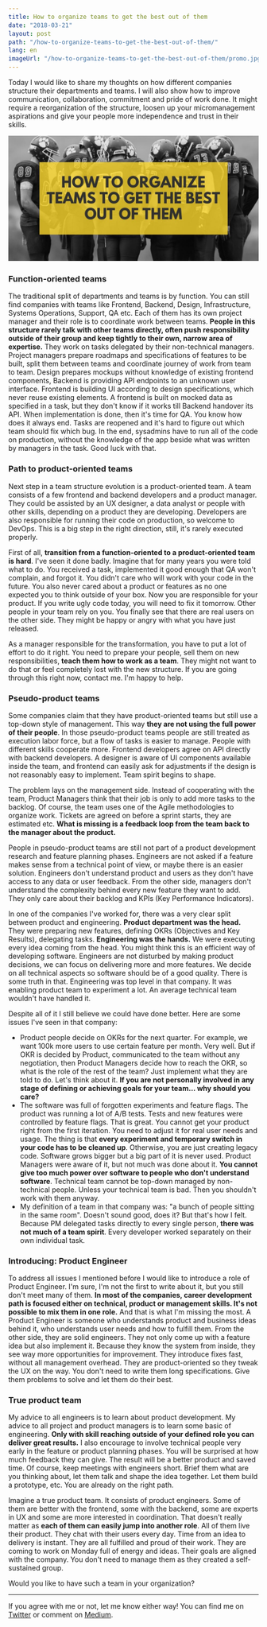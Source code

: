 ```yaml
---
title: How to organize teams to get the best out of them
date: "2018-03-21"
layout: post
path: "/how-to-organize-teams-to-get-the-best-out-of-them/"
lang: en
imageUrl: "/how-to-organize-teams-to-get-the-best-out-of-them/promo.jpg"
---
```


Today I would like to share my thoughts on how different companies structure their departments and teams. I will also show how to improve communication, collaboration, commitment and pride of work done. It might require a reorganization of the structure, loosen up your micromanagement aspirations and give your people more independence and trust in their skills.

![how to organize teams](./promo.jpg)

### Function-oriented teams

The traditional split of departments and teams is by function. You can still find companies with teams like Frontend, Backend, Design, Infrastructure, Systems Operations, Support, QA etc. Each of them has its own project manager and their role is to coordinate work between teams. **People in this structure rarely talk with other teams directly, often push responsibility outside of their group and keep tightly to their own, narrow area of expertise.** They work on tasks delegated by their non-technical managers. Project managers prepare roadmaps and specifications of features to be built, split them between teams and coordinate journey of work from team to team. Design prepares mockups without knowledge of existing frontend components, Backend is providing API endpoints to an unknown user interface. Frontend is building UI according to design specifications, which never reuse existing elements. A frontend is built on mocked data as specified in a task, but they don't know if it works till Backend handover its API. When implementation is done, then it's time for QA. You know how does it always end. Tasks are reopened and it's hard to figure out which team should fix which bug. In the end, sysadmins have to run all of the code on production, without the knowledge of the app beside what was written by managers in the task. Good luck with that.

### Path to product-oriented teams

Next step in a team structure evolution is a product-oriented team. A team consists of a few frontend and backend developers and a product manager. They could be assisted by an UX designer, a data analyst or people with other skills, depending on a product they are developing. Developers are also responsible for running their code on production, so welcome to DevOps. This is a big step in the right direction, still, it's rarely executed properly.

First of all, **transition from a function-oriented to a product-oriented team is hard**. I've seen it done badly. Imagine that for many years you were told what to do. You received a task, implemented it good enough that QA won't complain, and forgot it. You didn't care who will work with your code in the future. You also never cared about a product or features as no one expected you to think outside of your box. Now you are responsible for your product. If you write ugly code today, you will need to fix it tomorrow. Other people in your team rely on you. You finally see that there are real users on the other side. They might be happy or angry with what you have just released.

As a manager responsible for the transformation, you have to put a lot of effort to do it right. You need to prepare your people, sell them on new responsibilities, **teach them how to work as a team**. They might not want to do that or feel completely lost with the new structure. If you are going through this right now, contact me. I'm happy to help.

### Pseudo-product teams

Some companies claim that they have product-oriented teams but still use a top-down style of management. This way **they are not using the full power of their people**. In those pseudo-product teams people are still treated as execution labor force, but a flow of tasks is easier to manage. People with different skills cooperate more. Frontend developers agree on API directly with backend developers. A designer is aware of UI components available inside the team, and frontend can easily ask for adjustments if the design is not reasonably easy to implement. Team spirit begins to shape.

The problem lays on the management side. Instead of cooperating with the team, Product Managers think that their job is only to add more tasks to the backlog. Of course, the team uses one of the Agile methodologies to organize work. Tickets are agreed on before a sprint starts, they are estimated etc. **What is missing is a feedback loop from the team back to the manager about the product.**

People in pseudo-product teams are still not part of a product development research and feature planning phases. Engineers are not asked if a feature makes sense from a technical point of view, or maybe there is an easier solution. Engineers don't understand product and users as they don't have access to any data or user feedback. From the other side, managers don't understand the complexity behind every new feature they want to add. They only care about their backlog and KPIs (Key Performance Indicators).

In one of the companies I've worked for, there was a very clear split between product and engineering. **Product department was the head.** They were preparing new features, defining OKRs (Objectives and Key Results), delegating tasks. **Engineering was the hands.** We were executing every idea coming from the head. You might think this is an efficient way of developing software. Engineers are not disturbed by making product decisions, we can focus on delivering more and more features. We decide on all technical aspects so software should be of a good quality. There is some truth in that. Engineering was top level in that company. It was enabling product team to experiment a lot. An average technical team wouldn't have handled it.

Despite all of it I still believe we could have done better. Here are some issues I've seen in that company:

* Product people decide on OKRs for the next quarter. For example, we want 100k more users to use certain feature per month. Very well. But if OKR is decided by Product, communicated to the team without any negotiation, then Product Managers decide how to reach the OKR, so what is the role of the rest of the team? Just implement what they are told to do. Let's think about it. **If you are not personally involved in any stage of defining or achieving goals for your team... why should you care?**
* The software was full of forgotten experiments and feature flags. The product was running a lot of A/B tests. Tests and new features were controlled by feature flags. That is great. You cannot get your product right from the first iteration. You need to adjust it for real user needs and usage. The thing is that **every experiment and temporary switch in your code has to be cleaned up**. Otherwise, you are just creating legacy code. Software grows bigger but a big part of it is never used. Product Managers were aware of it, but not much was done about it. **You cannot give too much power over software to people who don't understand software**. Technical team cannot be top-down managed by non-technical people. Unless your technical team is bad. Then you shouldn't work with them anyway.
* My definition of a team in that company was: "a bunch of people sitting in the same room". Doesn't sound good, does it? But that's how I felt. Because PM delegated tasks directly to every single person, **there was not much of a team spirit**. Every developer worked separately on their own individual task.

### Introducing: Product Engineer

To address all issues I mentioned before I would like to introduce a role of Product Engineer. I'm sure, I'm not the first to write about it, but you still don't meet many of them. **In most of the companies, career development path is focused either on technical, product or management skills. It's not possible to mix them in one role.** And that is what I'm missing the most. A Product Engineer is someone who understands product and business ideas behind it, who understands user needs and how to fulfill them. From the other side, they are solid engineers. They not only come up with a feature idea but also implement it. Because they know the system from inside, they see way more opportunities for improvement. They introduce fixes fast, without all management overhead. They are product-oriented so they tweak the UX on the way. You don't need to write them long specifications. Give them problems to solve and let them do their best.

### True product team

My advice to all engineers is to learn about product development. My advice to all project and product managers is to learn some basic of engineering. **Only with skill reaching outside of your defined role you can deliver great results.** I also encourage to involve technical people very early in the feature or product planning phases. You will be surprised at how much feedback they can give. The result will be a better product and saved time. Of course, keep meetings with engineers short. Brief them what are you thinking about, let them talk and shape the idea together. Let them build a prototype, etc. You are already on the right path.

Imagine a true product team. It consists of product engineers. Some of them are better with the frontend, some with the backend, some are experts in UX and some are more interested in coordination. That doesn't really matter as **each of them can easily jump into another role**. All of them live their product. They chat with their users every day. Time from an idea to delivery is instant. They are all fulfilled and proud of their work. They are coming to work on Monday full of energy and ideas. Their goals are aligned with the company. You don't need to manage them as they created a self-sustained group.

Would you like to have such a team in your organization?

---

If you agree with me or not, let me know either way! You can find me on [Twitter](https://twitter.com/krzysu) or comment on [Medium](https://medium.com/@krzysu/how-to-organize-teams-to-get-the-best-out-of-them-3ded40b4425).
